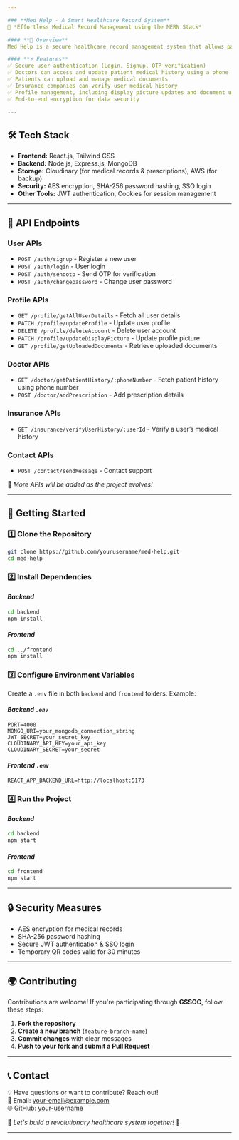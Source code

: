 ```yaml
---

### **Med Help - A Smart Healthcare Record System**  
🚀 *Effortless Medical Record Management using the MERN Stack*  

#### **📌 Overview**  
Med Help is a secure healthcare record management system that allows patients to store and share their medical history digitally. Doctors can access a patient’s records using their phone number and update prescriptions, reducing paperwork and improving healthcare efficiency. Insurance companies can verify medical history for transparency and trust.  

#### **⚡ Features**  
✅ Secure user authentication (Login, Signup, OTP verification)  
✅ Doctors can access and update patient medical history using a phone number  
✅ Patients can upload and manage medical documents  
✅ Insurance companies can verify user medical history  
✅ Profile management, including display picture updates and document uploads  
✅ End-to-end encryption for data security  

---
```


## **🛠️ Tech Stack**  
- **Frontend:** React.js, Tailwind CSS  
- **Backend:** Node.js, Express.js, MongoDB  
- **Storage:** Cloudinary (for medical records & prescriptions), AWS (for backup)  
- **Security:** AES encryption, SHA-256 password hashing, SSO login  
- **Other Tools:** JWT authentication, Cookies for session management  

---

## **📌 API Endpoints**  

### **User APIs**  
- `POST /auth/signup` - Register a new user  
- `POST /auth/login` - User login  
- `POST /auth/sendotp` - Send OTP for verification  
- `POST /auth/changepassword` - Change user password  

### **Profile APIs**  
- `GET /profile/getAllUserDetails` - Fetch all user details  
- `PATCH /profile/updateProfile` - Update user profile  
- `DELETE /profile/deleteAccount` - Delete user account  
- `PATCH /profile/updateDisplayPicture` - Update profile picture  
- `GET /profile/getUploadedDocuments` - Retrieve uploaded documents  

### **Doctor APIs**  
- `GET /doctor/getPatientHistory/:phoneNumber` - Fetch patient history using phone number  
- `POST /doctor/addPrescription` - Add prescription details  

### **Insurance APIs**  
- `GET /insurance/verifyUserHistory/:userId` - Verify a user’s medical history  

### **Contact APIs**  
- `POST /contact/sendMessage` - Contact support  

🔹 *More APIs will be added as the project evolves!*  

---

## **🚀 Getting Started**  

### **1️⃣ Clone the Repository**  
```bash
git clone https://github.com/yourusername/med-help.git
cd med-help
```

### **2️⃣ Install Dependencies**  
#### *Backend*  
```bash
cd backend
npm install
```
#### *Frontend*  
```bash
cd ../frontend
npm install
```

### **3️⃣ Configure Environment Variables**  
Create a `.env` file in both `backend` and `frontend` folders. Example:  

#### *Backend `.env`*  
```env
PORT=4000
MONGO_URI=your_mongodb_connection_string
JWT_SECRET=your_secret_key
CLOUDINARY_API_KEY=your_api_key
CLOUDINARY_SECRET=your_secret
```

#### *Frontend `.env`*  
```env
REACT_APP_BACKEND_URL=http://localhost:5173
```

### **4️⃣ Run the Project**  
#### *Backend*  
```bash
cd backend
npm start
```
#### *Frontend*  
```bash
cd frontend
npm start
```

---

## **🔒 Security Measures**  
- AES encryption for medical records  
- SHA-256 password hashing  
- Secure JWT authentication & SSO login  
- Temporary QR codes valid for 30 minutes  

---

## **🌍 Contributing**  
Contributions are welcome! If you're participating through **GSSOC**, follow these steps:  
1. **Fork the repository**  
2. **Create a new branch** (`feature-branch-name`)  
3. **Commit changes** with clear messages  
4. **Push to your fork and submit a Pull Request**  

---

## **📞 Contact**  
💡 Have questions or want to contribute? Reach out!  
📧 Email: your-email@example.com  
🌐 GitHub: [your-username](https://github.com/TusharMinche)  

🚀 *Let's build a revolutionary healthcare system together!* 🎉  

---
